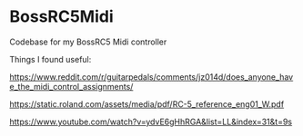 # BossRC5Midi
Codebase for my BossRC5 Midi controller

Things I found useful:

https://www.reddit.com/r/guitarpedals/comments/jz014d/does_anyone_have_the_midi_control_assignments/

https://static.roland.com/assets/media/pdf/RC-5_reference_eng01_W.pdf

https://www.youtube.com/watch?v=ydvE6gHhRGA&list=LL&index=31&t=9s
